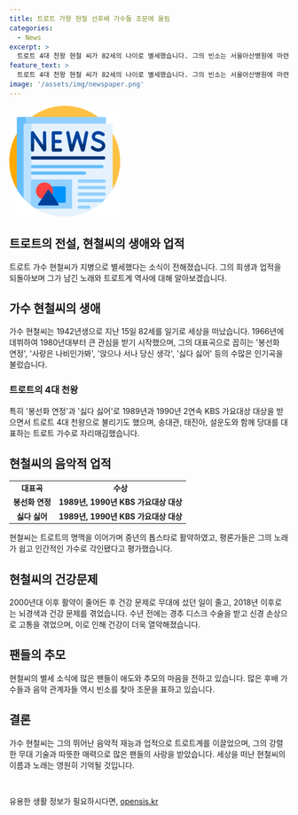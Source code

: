 ```yaml
---
title: 트로트 가왕 현철 선후배 가수들 조문에 울림
categories:
  - News
excerpt: >
  트로트 4대 천왕 현철 씨가 82세의 나이로 별세했습니다. 그의 빈소는 서울아산병원에 마련되었고, 후배 가수들과 음악 관계자들이 바쁘게 조문을 오고 있습니다. 현철 씨는 1966년 데뷔해 봉선화 연정, 앉으나 서나 당신 생각, 싫다 싫어 등의 히트곡을 냈으며, 특히 1989년과 1990년에는 KBS 가요대상 대상을 수상했습니다. 건강 문제로 오랜 기간 투병하며 활동을 접었으나, 친근하고 서민적인 모습과 노래가 사랑 받았습니다.
feature_text: >
  트로트 4대 천왕 현철 씨가 82세의 나이로 별세했습니다. 그의 빈소는 서울아산병원에 마련되었고, 후배 가수들과 음악 관계자들이 바쁘게 조문을 오고 있습니다. 현철 씨는 1966년 데뷔해 봉선화 연정, 앉으나 서나 당신 생각, 싫다 싫어 등의 히트곡을 냈으며, 특히 1989년과 1990년에는 KBS 가요대상 대상을 수상했습니다. 건강 문제로 오랜 기간 투병하며 활동을 접었으나, 친근하고 서민적인 모습과 노래가 사랑 받았습니다.
image: '/assets/img/newspaper.png'
---
```


<p><img src="/assets/img/newspaper.png" alt="kimp 속보" /></p>

<h2>트로트의 전설, 현철씨의 생애와 업적</h2>

<p data-ke-size="size16">트로트 가수 현철씨가 지병으로 별세했다는 소식이 전해졌습니다. 그의 희생과 업적을 되돌아보며 그가 남긴 노래와 트로트계 역사에 대해 알아보겠습니다.</p>

<h2 data-ke-size="size26">가수 현철씨의 생애</h2>

<p>가수 현철씨는 1942년생으로 지난 15일 82세를 일기로 세상을 떠났습니다. 1966년에 데뷔하여 1980년대부터 큰 관심을 받기 시작했으며, 그의 대표곡으로 꼽히는 '봉선화 연정', '사랑은 나비인가봐', '앉으나 서나 당신 생각', '싫다 싫어' 등의 수많은 인기곡을 불렀습니다.</p>

<h3>트로트의 4대 천왕</h3>

<p>특히 '봉선화 연정'과 '싫다 싫어'로 1989년과 1990년 2연속 KBS 가요대상 대상을 받으면서 트로트 4대 천왕으로 불리기도 했으며, 송대관, 태진아, 설운도와 함께 당대를 대표하는 트로트 가수로 자리매김했습니다.</p>

<h2 data-ke-size="size26">현철씨의 음악적 업적</h2>

<table>
  <tr>
    <td style="text-align: center; height: 17px;"><b>대표곡</b></td>
    <td style="text-align: center; height: 17px;"><b>수상</b></td>
  </tr>
  <tr>
    <td style="text-align: center; height: 17px;"><b>봉선화 연정</b></td>
    <td style="text-align: center; height: 17px;"><b>1989년, 1990년 KBS 가요대상 대상</b></td>
  </tr>
  <tr>
    <td style="text-align: center; height: 17px;"><b>싫다 싫어</b></td>
    <td style="text-align: center; height: 17px;"><b>1989년, 1990년 KBS 가요대상 대상</b></td>
  </tr>
</table>

<p>현철씨는 트로트의 명맥을 이어가며 중년의 톱스타로 활약하였고, 평론가들은 그의 노래가 쉽고 인간적인 가수로 각인됐다고 평가했습니다.</p>

<h2 data-ke-size="size26">현철씨의 건강문제</h2>

<p>2000년대 이후 활약이 줄어든 후 건강 문제로 무대에 섰던 일이 줄고, 2018년 이후로는 뇌경색과 건강 문제를 겪었습니다. 수년 전에는 경추 디스크 수술을 받고 신경 손상으로 고통을 겪었으며, 이로 인해 건강이 더욱 열악해졌습니다.</p>

<h2 data-ke-size="size26">팬들의 추모</h2>

<p>현철씨의 별세 소식에 많은 팬들이 애도와 추모의 마음을 전하고 있습니다. 많은 후배 가수들과 음악 관계자들 역시 빈소를 찾아 조문을 표하고 있습니다.</p>

<h2 data-ke-size="size26">결론</h2>

<p>가수 현철씨는 그의 뛰어난 음악적 재능과 업적으로 트로트계를 이끌었으며, 그의 강렬한 무대 기술과 따뜻한 매력으로 많은 팬들의 사랑을 받았습니다. 세상을 떠난 현철씨의 이름과 노래는 영원히 기억될 것입니다.</p>

<p data-ke-size="size16">&nbsp;</p>
유용한 생활 정보가 필요하시다면, <a href="https://opensis.kr" rel="dofollow">opensis.kr</a>


